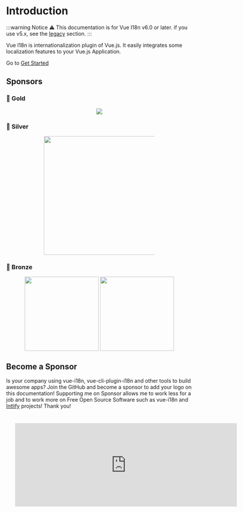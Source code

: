 # Introduction

:::warning Notice
:warning: This documentation is for Vue I18n v6.0 or later. if you use v5.x, see the [legacy](./legacy/) section.
:::

Vue I18n is internationalization plugin of Vue.js. It easily integrates some localization features to your Vue.js Application.

Go to [Get Started](./started.md)

## Sponsors

### 🥇 Gold

<p style="text-align: center;">
  <a
    href="https://nuxtjs.org/"
    style="display: inline-block; vertical-align: middle;"
    target="_blank"
    rel="noopener"
  >
    <img
      src="/vue-i18n/patrons/nuxt.png"
      style="display: inline-block; vertical-align: middle;"
    />
  </a>
</p>

### 🥈 Silver

<p style="text-align: center;">
  <a
    href="https://www.codeandweb.com/babeledit?utm_campaign=vue-i18n-2019-01"
    style="width:300px; display: inline-block; vertical-align: middle;"
    target="_blank"
    rel="noopener"
  >
    <img
      src="/vue-i18n/patrons/babeledit.png"
      style="width:320px; display: inline-block; vertical-align: middle;"
    />
  </a>
</p>

### 🥉 Bronze

<p style="text-align: center;">
  <a
    href="https://zenarchitects.co.jp/"
    style="width:200px; display: inline-block; vertical-align: middle;"
    target="_blank"
    rel="noopener"
  >
    <img
      src="/vue-i18n/patrons/zenarchitects.png"
      style="width:200px; display: inline-block; vertical-align: middle;"
    />
  </a>
  <a
    href="https://www.sendcloud.com/"
    style="width:200px; display: inline-block; vertical-align: middle;"
    target="_blank"
    rel="noopener"
  >
    <img
      src="/vue-i18n/patrons/sendcloud.svg"
      style="width:200px; display: inline-block; vertical-align: middle;"
    />
  </a>
</p>

## Become a Sponsor

Is your company using vue-i18n, vue-cli-plugin-i18n and other tools to build awesome apps? Join the GitHub and become a sponsor to add your logo on this documentation! Supporting me on Sponsor allows me to work less for a job and to work more on Free Open Source Software such as vue-i18n and [Intlify](https://github.com/intlify) projects! Thank you!

<p style="text-align: center;">
  <iframe src="https://github.com/sponsors/kazupon/card" title="Sponsor kazupon" height="225" width="600" style="border: 0; margin: 24px"></iframe>
</p>
